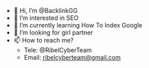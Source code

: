- 👋 Hi, I’m @BacklinkGG
- 👀 I’m interested in SEO
- 🌱 I’m currently learning How To Index Google
- 💞️ I’m looking for girl partner
- 📫 How to reach me?
  * Tele: @RibelCyberTeam
  * Email: ribelcyberteam@gmail.com

<!---
BacklinkGG/BacklinkGG is a ✨ special ✨ repository because its `README.md` (this file) appears on your GitHub profile.
You can click the Preview link to take a look at your changes.
--->
